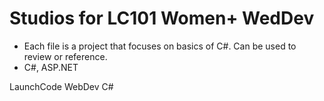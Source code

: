 <h1>Studios for LC101 Women+ WedDev</h1>
<ul>
  <li>Each file is a project that focuses on basics of C#. Can be used to review or reference.
</li>
  <li>C#, ASP.NET
  </li>
</ul>


LaunchCode WebDev C#
